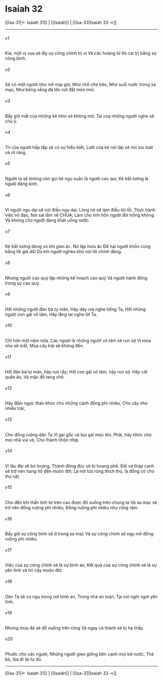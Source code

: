 # Isaiah 32

[[Isa-31|← Isaiah 31]] | [[Isaiah]] | [[Isa-33|Isaiah 33 →]]
***



###### v1 
Kìa, một vị vua sẽ lấy sự công chính trị vì Và các hoàng tử thì cai trị bằng sự công bình. 

###### v2 
Sẽ có một người như nơi núp gió, Như chỗ che bão, Như suối nước trong sa mạc, Như bóng vầng đá lớn nơi đất mòn mỏi. 

###### v3 
Bấy giờ mắt của những kẻ nhìn sẽ không mờ, Tai của những người nghe sẽ chú ý. 

###### v4 
Trí của người hấp tấp sẽ có sự hiểu biết, Lưỡi của kẻ nói lắp sẽ nói lưu loát và rõ ràng. 

###### v5 
Người ta sẽ không còn gọi kẻ ngu xuẩn là người cao quí; Kẻ bất lương là người đáng kính. 

###### v6 
Vì người ngu dại sẽ nói điều ngu dại; Lòng nó sẽ làm điều tội lỗi, Thực hành việc vô đạo, Nói sai lầm về CHÚA; Làm cho linh hồn người đói trống không Và không cho người đang khát uống nước. 

###### v7 
Kẻ bất lương dùng vũ khí gian ác. Nó lập mưu ác Để hại người khốn cùng bằng lời giả dối Dù khi người nghèo khó nói lời chính đáng. 

###### v8 
Nhưng người cao quý lập những kế hoạch cao quý Và người hành động trong sự cao quý. 

###### v9 
Hỡi những người đàn bà tự mãn, Hãy dậy mà nghe tiếng Ta; Hỡi những người con gái vô tâm, Hãy lắng tai nghe lời Ta. 

###### v10 
Chỉ hơn một năm nữa, Các ngươi là những người vô tâm sẽ run sợ Vì mùa nho sẽ mất, Mùa cây trái sẽ không đến. 

###### v11 
Hỡi đàn bà tự mãn, hãy run rẩy; Hỡi con gái vô tâm, hãy run sợ. Hãy cởi quần áo, Và mặc đồ tang chế. 

###### v12 
Hãy đấm ngực than khóc cho những cánh đồng phì nhiêu, Cho cây nho nhiều trái, 

###### v13 
Cho đồng ruộng dân Ta Vì gai gốc và bụi gai mọc lên. Phải, hãy khóc cho mọi nhà vui vẻ, Cho thành nhộn nhịp. 

###### v14 
Vì lâu đài sẽ bỏ hoang, Thành đông đúc sẽ bị hoang phế. Đồi và tháp canh sẽ trở nên hang hố đến muôn đời; Là nơi lừa rừng thích thú, là đồng cỏ cho thú vật, 

###### v15 
Cho đến khi thần linh từ trên cao được đổ xuống trên chúng ta Và sa mạc sẽ trở nên đồng ruộng phì nhiêu; Đồng ruộng phì nhiêu như rừng rậm. 

###### v16 
Bấy giờ sự công bình sẽ ở trong sa mạc Và sự công chính sẽ ngụ nơi đồng ruộng phì nhiêu. 

###### v17 
Việc của sự công chính sẽ là sự bình an, Kết quả của sự công chính sẽ là sự yên tĩnh và tin cậy muôn đời. 

###### v18 
Dân Ta sẽ cư ngụ trong nơi bình an, Trong nhà an toàn, Tại nơi nghỉ ngơi yên tĩnh. 

###### v19 
Nhưng mưa đá sẽ đổ xuống trên rừng Và ngay cả thành sẽ bị hạ thấp. 

###### v20 
Phước cho các ngươi, Những người gieo giống bên cạnh mọi bờ nước, Thả bò, lừa đi lại tự do.

***
[[Isa-31|← Isaiah 31]] | [[Isaiah]] | [[Isa-33|Isaiah 33 →]]
